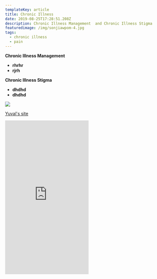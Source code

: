 ```yaml
---
templateKey: article
title: Chronic Illness
date: 2019-08-25T17:28:51.208Z
description: Chronic Illness Management  and Chronic Illness Stigma
featuredimage: /img/sonjiawpom-4.jpg
tags:
  - chronic illness
  - pain
---
```

**Chronic Illness Management**

* **rhrhr**
* **rjrh**

**Chronic Illness Stigma**

* **dhdhd**
* **dhdhd**

![](/img/pom-2.jpg)

[Yuval's site](www.whoisyuval.com)

<iframe width="272" height="500" src="https://www.youtube.com/embed/HOmQ_56EAMM" frameborder="0" allow="accelerometer; autoplay; encrypted-media; gyroscope; picture-in-picture" allowfullscreen></iframe>
